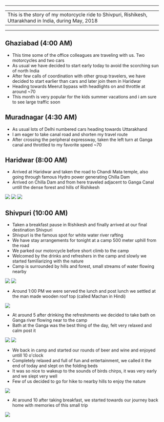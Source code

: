 
---

| |
| :--- |
| This is the story of my motorcycle ride to Shivpuri, Rishikesh, Uttarakhand in India, during May, 2018 |

---

##  Ghaziabad (4:00 AM)
*	This time some of the office colleagues are traveling with us. Two motorcycles and two cars
*	As usual we have decided to start early today to avoid the scorching sun of north India
*	After few calls of coordination with other group travelers, we have decided to start earlier than cars and later join them in Haridwar
*	Heading towards Meerut bypass with headlights on and throttle at around ~70
*	This month is very popular for the kids summer vacations and i am sure to see large traffic soon

##  Muradnagar (4:30 AM)
*	As usual lots of Delhi numbered cars heading towards Uttarakhand
* 	I am eager to take canal road and shorten my travel route
* 	After crossing the peripheral expressway, taken the left turn at Ganga canal and throttled to my favorite speed ~70 

##  Haridwar (8:00 AM)
*	Arrived at Haridwar and taken the road to Chandi Mata temple, also going through famous Hydro power generating Chilla Dam
*   Arrived on Chilla Dam and from here traveled adjacent to Ganga Canal untill the dense forest and hills of Rishikesh

![](https://github.com/inbravo/travel/raw/master/may-2018/images/IMG_20180519_074619.jpg)
![](https://github.com/inbravo/travel/raw/master/may-2018/images/IMG_20180519_094835.jpg)
![](https://github.com/inbravo/travel/raw/master/may-2018/images/IMG_20180519_094839.jpg)

##  Shivpuri (10:00 AM)
* 	Taken a breakfast pause in Rishikesh and finally arrived at our final destination Shivpuri
* 	Shivpuri is the famous spot for white water river rafting
*	We have stay arrangements for tonight at a camp 500 meter uphill from the road
*	We parked our motorcycle before short climb to the camp
*	Welcomed by the drinks and refreshers in the camp and slowly we started familiarizing with the nature
*	Camp is surrounded by hills and forest, small streams of water flowing nearby

![](https://github.com/inbravo/travel/raw/master/may-2018/images/IMG_20180519_124933.jpg)
![](https://github.com/inbravo/travel/raw/master/may-2018/images/IMG_20180519_144729.jpg)

*	Around 1:00 PM we were served the lunch and post lunch we settled at the man made wooden roof top (called Machan in Hindi)

![](https://github.com/inbravo/travel/raw/master/may-2018/images/IMG_20180519_162821.jpg)

*	At around 5 after drinking the refreshments we decided to take bath on Ganga river flowing near to the camp
*	Bath at the Ganga was the best thing of the day, felt very relaxed and calm post it

![](https://github.com/inbravo/travel/raw/master/may-2018/images/IMG_20180519_163029.jpg)
![](https://github.com/inbravo/travel/raw/master/may-2018/images/IMG_20180519_175535.jpg)

*	We back in camp and started our rounds of beer and wine and enjoyed untill 10 o'clock
*	Completely relaxed and full of fun and entertainment, we called it the end of today and slept on the folding beds
*	It was so nice to wakeup to the sounds of birds chirps, it was very early and we slept very well
*	Few of us decided to go for hike to nearby hills to enjoy the nature

![](https://github.com/inbravo/travel/raw/master/may-2018/images/IMG_20180520_054730.jpg)

*	At around 10 after taking breakfast, we started towards our journey back home with memories of this small trip

![](https://github.com/inbravo/travel/raw/master/may-2018/images/IMG_20180519_122345.jpg)